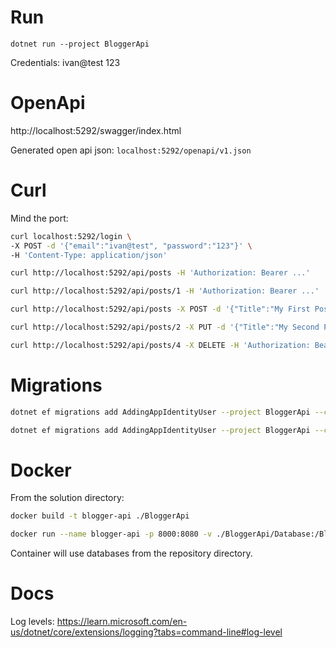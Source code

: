 # Run

`dotnet run --project BloggerApi`

Credentials:
ivan@test
123

# OpenApi

http://localhost:5292/swagger/index.html

Generated open api json: `localhost:5292/openapi/v1.json`

# Curl

Mind the port:


``` sh
curl localhost:5292/login \
-X POST -d '{"email":"ivan@test", "password":"123"}' \
-H 'Content-Type: application/json'
```

``` sh
curl http://localhost:5292/api/posts -H 'Authorization: Bearer ...'

curl http://localhost:5292/api/posts/1 -H 'Authorization: Bearer ...'

curl http://localhost:5292/api/posts -X POST -d '{"Title":"My First Post", "Content": "Some interesting stuff"}' -H 'Authorization: Bearer ...'

curl http://localhost:5292/api/posts/2 -X PUT -d '{"Title":"My Second Post", "Content": "Some interesting stuff, edits"}' -H "Content-Type: application/json" -H 'Authorization: Bearer ...'

curl http://localhost:5292/api/posts/4 -X DELETE -H 'Authorization: Bearer ...'
```

# Migrations

``` sh
dotnet ef migrations add AddingAppIdentityUser --project BloggerApi --context AppIdentityDbContext

dotnet ef migrations add AddingAppIdentityUser --project BloggerApi --context BlogsDbContext
```

# Docker

From the solution directory:
``` sh
docker build -t blogger-api ./BloggerApi 
```

``` sh
docker run --name blogger-api -p 8000:8080 -v ./BloggerApi/Database:/BloggerApi/Database -d --rm blogger-api
```
Container will use databases from the repository directory.

# Docs

Log levels:
https://learn.microsoft.com/en-us/dotnet/core/extensions/logging?tabs=command-line#log-level
